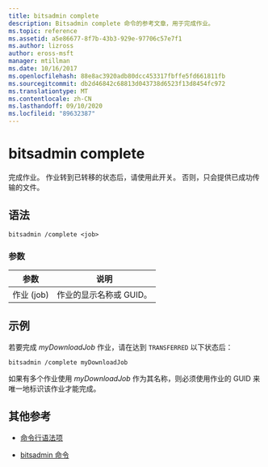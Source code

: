 ```yaml
---
title: bitsadmin complete
description: Bitsadmin complete 命令的参考文章，用于完成作业。
ms.topic: reference
ms.assetid: a5e86677-8f7b-43b3-929e-97706c57e7f1
ms.author: lizross
author: eross-msft
manager: mtillman
ms.date: 10/16/2017
ms.openlocfilehash: 88e8ac3920adb80dcc453317fbffe5fd661811fb
ms.sourcegitcommit: db2d46842c68813d043738d6523f13d8454fc972
ms.translationtype: MT
ms.contentlocale: zh-CN
ms.lasthandoff: 09/10/2020
ms.locfileid: "89632387"
---
```

# <a name="bitsadmin-complete"></a>bitsadmin complete

完成作业。 作业转到已转移的状态后，请使用此开关。 否则，只会提供已成功传输的文件。

## <a name="syntax"></a>语法

```
bitsadmin /complete <job>
```

### <a name="parameters"></a>参数

| 参数 | 说明 |
| --------- | ----------- |
| 作业 (job) | 作业的显示名称或 GUID。 |

## <a name="example"></a>示例

若要完成 *myDownloadJob* 作业，请在达到 `TRANSFERRED` 以下状态后：

```
bitsadmin /complete myDownloadJob
```

如果有多个作业使用 *myDownloadJob* 作为其名称，则必须使用作业的 GUID 来唯一地标识该作业才能完成。

## <a name="additional-references"></a>其他参考

- [命令行语法项](command-line-syntax-key.md)

- [bitsadmin 命令](bitsadmin.md)
